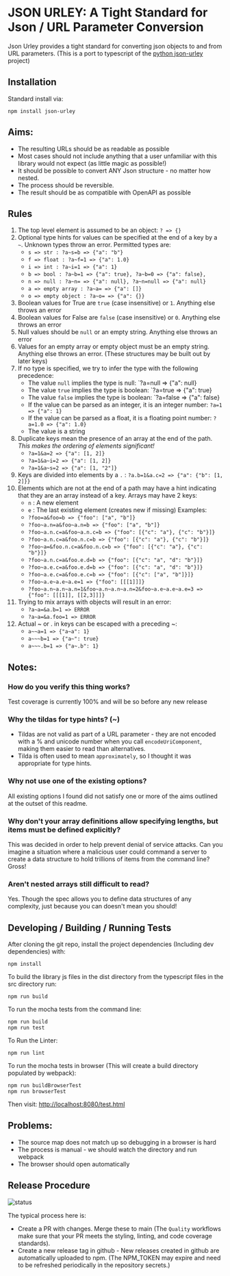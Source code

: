 # JSON URLEY: A Tight Standard for Json / URL Parameter Conversion

Json Urley provides a tight standard for converting json objects to and from URL parameters.
(This is a port to typescript of the [python json-urley](https://github.com/tofarr/json-urley) project)

## Installation

Standard install via:
```
npm install json-urley
```

## Aims:

* The resulting URLs should be as readable as possible
* Most cases should not include anything that a user unfamiliar with this library would not expect
  (as little magic as possible!)
* It should be possible to convert ANY Json structure - no matter how nested.
* The process should be reversible.
* The result should be as compatible with OpenAPI as possible

## Rules

1. The top level element is assumed to be an object: `? => {}`
2. Optional type hints for values can be specified at the end of a key by a `~`. Unknown types throw an error.
   Permitted types are:
   * `s => str : ?a~s=b => {"a": "b"}`
   * `f => float : ?a~f=1 => {"a": 1.0}`
   * `i => int : ?a~i=1 => {"a": 1}`
   * `b => bool : ?a~b=1 => {"a": true}, ?a~b=0 => {"a": false},`
   * `n => null : ?a~n= => {"a": null}, ?a~n=null => {"a": null}`
   * `a => empty array : ?a~a= => {"a": []}`
   * `o => empty object : ?a~o= => {"a": {}}`
3. Boolean values for True are `true` (case insensitive) or `1`. Anything else throws an error
4. Boolean values for False are `false` (case insensitive) or `0`. Anything else throws an error
5. Null values should be `null` or an empty string. Anything else throws an error
6. Values for an empty array or empty object must be an empty string. Anything else throws an error. (These structures
   may be built out by later keys)
7. If no type is specified, we try to infer the type with the following precedence:
   * The value `null` implies the type is null: `?a=null => {"a": null}
   * The value `true` implies the type is boolean: `?a=true => {"a": true}
   * The value `false` implies the type is boolean: `?a=false => {"a": false}
   * If the value can be parsed as an integer, it is an integer number: `?a=1 => {"a": 1}`
   * If the value can be parsed as a float, it is a floating point number: `?a=1.0 => {"a": 1.0}`
   * The value is a string
8. Duplicate keys mean the presence of an array at the end of the path. *This makes the ordering of elements
   significant!*
   * `?a=1&a=2 => {"a": [1, 2]}`
   * `?a=1&a~i=2 => {"a": [1, 2]}`
   * `?a=1&a~s=2 => {"a": [1, "2"]}`
9. Keys are divided into elements by a `.` : `?a.b=1&a.c=2 => {"a": {"b": [1, 2]}}`
10. Elements which are not at the end of a path may have a hint indicating that they are an array instead of a key.
    Arrays may have 2 keys:
    * `n` : A new element
    * `e` : The last existing element (creates new if missing)
    Examples:
    * `?foo=a&foo=b => {"foo": ["a", "b"]}`
    * `?foo~a.n=a&foo~a.n=b => {"foo": ["a", "b"]}`
    * `?foo~a.n.c=a&foo~a.n.c=b => {"foo": [{"c": "a"}, {"c": "b"}]}`
    * `?foo~a.n.c=a&foo.n.c=b => {"foo": [{"c": "a"}, {"c": "b"}]}`
    * `?foo~a=&foo.n.c=a&foo.n.c=b => {"foo": [{"c": "a"}, {"c": "b"}]}`
    * `?foo~a.n.c=a&foo.e.d=b => {"foo": [{"c": "a", "d": "b"}]}`
    * `?foo~a.e.c=a&foo.e.d=b => {"foo": [{"c": "a", "d": "b"}]}`
    * `?foo~a.e.c=a&foo.e.c=b => {"foo": [{"c": ["a", "b"]}]}`
    * `?foo~a.e~a.e~a.e=1 => {"foo": [[[1]]]}`
    * `?foo~a.n~a.n~a.n=1&foo~a.n~a.n~a.n=2&foo~a.e~a.e~a.e=3 => {"foo": [[[1]], [[2,3]]]}`
11. Trying to mix arrays with objects will result in an error:
    * `?a~a=&a.b=1 => ERROR`
    * `?a~a=&a.foo=1 => ERROR`
12. Actual ~ or . in keys can be escaped with a preceding ~:
    * `a~~a=1 => {"a~a": 1}`
    * `a~~~b=1 => {"a~": true}`
    * `a~~~.b=1 => {"a~.b": 1}`

## Notes:

### How do you verify this thing works?

Test coverage is currently 100% and will be so before any new release

### Why the tildas for type hints? (~)

* Tildas are not valid as part of a URL parameter - they are not encoded with a % and unicode number
when you call `encodeUriComponent`, making them easier to read than alternatives.
* Tilda is often used to mean `approximately`, so I thought it was appropriate for type hints.

### Why not use one of the existing options?

All existing options I found did not satisfy one or more of the aims outlined at the outset of this readme.

### Why don't your array definitions allow specifying lengths, but items must be defined explicitly?

This was decided in order to help prevent denial of service attacks. Can you imagine a situation where a malicious user
could command a server to create a data structure to hold trillions of items from the command line? Gross!

### Aren't nested arrays still difficult to read?

Yes. Though the spec allows you to define data structures of any complexity, just because you can doesn't mean you
should!

## Developing / Building / Running Tests

After cloning the git repo, install the project dependencies (Including dev dependencies) with:
```
npm install
```

To build the library js files in the dist directory from the typescript files in the src directory run:
```
npm run build
```

To run the mocha tests from the command line:
```
npm run build
npm run test
```

To Run the Linter:
```
npm run lint
```

To run the mocha tests in browser (This will create a build directory populated by webpack):
```
npm run buildBrowserTest
npm run browserTest
```

Then visit: [http://localhost:8080/test.html](http://localhost:8080/test.html)

## Problems:

* The source map does not match up so debugging in a browser is hard
* The process is manual - we should watch the directory and run webpack
* The browser should open automatically

## Release Procedure

![status](https://github.com/tofarr/json-urley-js/actions/workflows/quality.yml/badge.svg?branch=main)

The typical process here is:
* Create a PR with changes. Merge these to main (The `Quality` workflows make sure that your PR
  meets the styling, linting, and code coverage standards).
* Create a new release tag in github - New releases created in github are automatically uploaded to npm.
  (The NPM_TOKEN may expire and need to be refreshed periodically in the repository secrets.)
